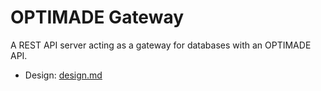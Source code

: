 # OPTIMADE Gateway

A REST API server acting as a gateway for databases with an OPTIMADE API.

- Design: [design.md](docs/design.md)
